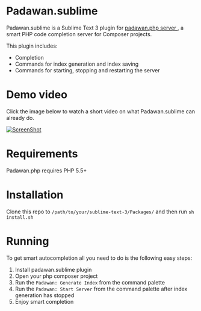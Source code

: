 Padawan.sublime
===============

Padawan.sublime is a Sublime Text 3 plugin for [padawan.php server
](https://github.com/mkusher/padawan.php), a smart PHP code
completion server for Composer projects.

This plugin includes:
- Completion
- Commands for index generation and index saving
- Commands for starting, stopping and restarting the server

# Demo video

Click the image below to watch a short video on what
Padawan.sublime can already do.

[![ScreenShot](http://i1.ytimg.com/vi/qpLJD24DYcU/maxresdefault.jpg)](https://www.youtube.com/watch?v=qpLJD24DYcU)

# Requirements

Padawan.php requires PHP 5.5+

# Installation

Clone this repo to `/path/to/your/sublime-text-3/Packages/`
and then run `sh install.sh`

# Running

To get smart autocompletion all you need to do is the following easy steps:
1. Install padawan.sublime plugin
2. Open your php composer project
3. Run the `Padawan: Generate Index` from the command palette
4. Run the `Padawan: Start Server` from the command palette after index
generation has stopped
5. Enjoy smart completion

